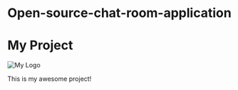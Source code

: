 # Open-source-chat-room-application

# My Project

![My Logo]([https://github.com/your-username/my-repo/raw/main/assets/logo.png](https://github.com/Constadin/Open-source-chat-room-application/blob/main/Screenshot%202024-06-08%20033827.png?raw=true))

This is my awesome project!




